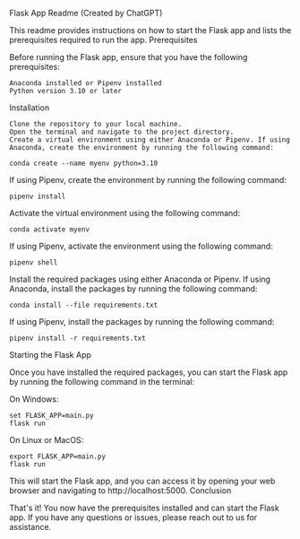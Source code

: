 Flask App Readme (Created by ChatGPT)

This readme provides instructions on how to start the Flask app and lists the prerequisites required to run the app.
Prerequisites

Before running the Flask app, ensure that you have the following prerequisites:

    Anaconda installed or Pipenv installed
    Python version 3.10 or later

Installation

    Clone the repository to your local machine.
    Open the terminal and navigate to the project directory.
    Create a virtual environment using either Anaconda or Pipenv. If using Anaconda, create the environment by running the following command:


```
conda create --name myenv python=3.10
```
If using Pipenv, create the environment by running the following command:

```
pipenv install
```
Activate the virtual environment using the following command:

```
conda activate myenv
```
If using Pipenv, activate the environment using the following command:
```
pipenv shell
```
Install the required packages using either Anaconda or Pipenv. If using Anaconda, install the packages by running the following command:

```
conda install --file requirements.txt
```

If using Pipenv, install the packages by running the following command:

```
pipenv install -r requirements.txt
```

Starting the Flask App

Once you have installed the required packages, you can start the Flask app by running the following command in the terminal:

On Windows:

```
set FLASK_APP=main.py
flask run
```

On Linux or MacOS:

```
export FLASK_APP=main.py
flask run
```

This will start the Flask app, and you can access it by opening your web browser and navigating to http://localhost:5000.
Conclusion

That's it! You now have the prerequisites installed and can start the Flask app. If you have any questions or issues, please reach out to us for assistance.
